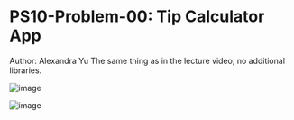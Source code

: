 # PS10-Problem-00: Tip Calculator App
 
Author: Alexandra Yu
The same thing as in the lecture video, no additional libraries.

![image](https://user-images.githubusercontent.com/75063827/117184008-0dce8680-adfa-11eb-82e7-e2065ac7644d.png)

![image](https://user-images.githubusercontent.com/75063827/117184110-2f2f7280-adfa-11eb-8c37-f36d3e6622c1.png)


